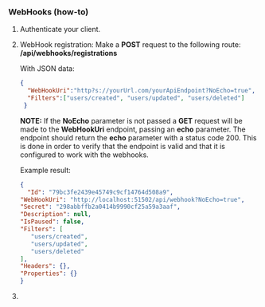 ### WebHooks (how-to)
1. Authenticate your client.
2. WebHook registration:
    Make a **POST** request to the following route: **/api/webhooks/registrations**
    
    With JSON data:
    
    ```json
    {
      "WebHookUri":"http?s://yourUrl.com/yourApiEndpoint?NoEcho=true",
      "Filters":["users/created", "users/updated", "users/deleted"]
     }
     ```
     
     **NOTE:** If the **NoEcho** parameter is not passed a **GET** request will be made to the **WebHookUri** endpoint,
     passing an **echo** parameter. The endpoint should return the **echo** parameter with a status code 200.
     This is done in order to verify that the endpoint is valid and that it is configured to work with the webhooks.

    Example result:
     ```json
     {
       "Id": "79bc3fe2439e45749c9cf14764d508a9",
    "WebHookUri": "http://localhost:51502/api/webhook?NoEcho=true",
    "Secret": "298abbffb2a0414b9990cf25a59a3aaf",
    "Description": null,
    "IsPaused": false,
    "Filters": [
        "users/created",
        "users/updated",
        "users/deleted"
    ],
    "Headers": {},
    "Properties": {}
    }
     ```
3. 
